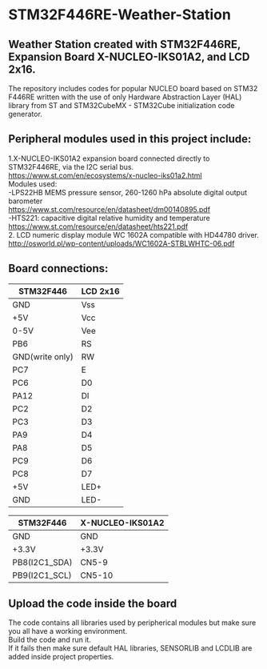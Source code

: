 # STM32F446RE-Weather-Station
## Weather Station created with STM32F446RE, Expansion Board X-NUCLEO-IKS01A2, and LCD 2x16.

The repository includes codes for popular NUCLEO board based on STM32 F446RE written with the use of only Hardware Abstraction Layer (HAL)
library from ST and STM32CubeMX - STM32Cube initialization code generator.

## Peripheral modules used in this project include:  
1.X-NUCLEO-IKS01A2 expansion board connected directly to STM32F446RE, via the I2C serial bus.  
https://www.st.com/en/ecosystems/x-nucleo-iks01a2.html  
    Modules used:  
    -LPS22HB MEMS pressure sensor, 260-1260 hPa absolute digital output barometer  
    https://www.st.com/resource/en/datasheet/dm00140895.pdf  
    -HTS221: capacitive digital relative humidity and temperature  
    https://www.st.com/resource/en/datasheet/hts221.pdf  
2. LCD numeric display module WC 1602A compatible with HD44780 driver.  
    http://osworld.pl/wp-content/uploads/WC1602A-STBLWHTC-06.pdf

## Board connections:

| STM32F446  | LCD 2x16 |                                    
| ------------- | ------------- |           
| GND  | Vss  |                             
| +5V  | Vcc  |                             
| 0-5V  | Vee  |                            
| PB6  | RS  |                              
| GND(write only)  | RW  |
| PC7  | E  |
| PC6  | D0 |
| PA12 | Dl  |
| PC2  | D2  |
| PC3  | D3  |
| PA9  | D4  |
| PA8  | D5  |
| PC9  | D6  |
| PC8  | D7  |
| +5V  | LED+  |
| GND  | LED-  |
    
| STM32F446  | X-NUCLEO-IKS01A2 |
| ------------- | ------------- |           
| GND  | GND  |                             
| +3.3V  | +3.3V  |                             
| PB8(I2C1_SDA)  | CN5-9  |   
| PB9(I2C1_SCL)  | CN5-10  |   
## Upload the code inside the board  
The code contains all libraries used by peripherical modules but make sure you all have a working environment.  
Build the code and run it.  
If it fails then make sure default HAL libraries, SENSORLIB and LCDLIB are added inside project properties. 



